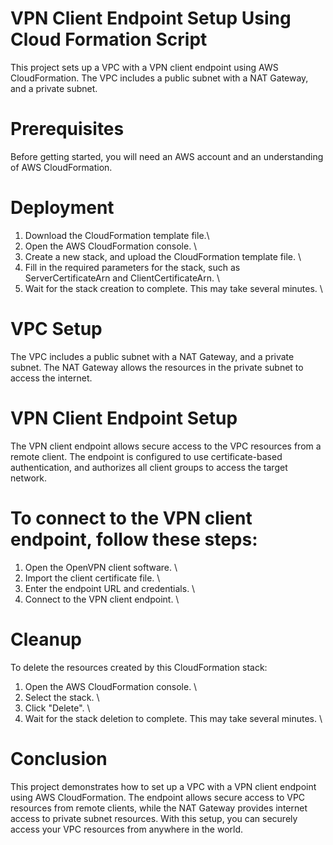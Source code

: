 # VPN Client Endpoint Setup Using Cloud Formation Script 
This project sets up a VPC with a VPN client endpoint using AWS CloudFormation. The VPC includes a public subnet with a NAT Gateway, and a private subnet.

# Prerequisites
Before getting started, you will need an AWS account and an understanding of AWS CloudFormation.

# Deployment
1. Download the CloudFormation template file.\
2. Open the AWS CloudFormation console. \
3. Create a new stack, and upload the CloudFormation template file. \
4. Fill in the required parameters for the stack, such as ServerCertificateArn and ClientCertificateArn. \
5. Wait for the stack creation to complete. This may take several minutes. \

# VPC Setup
The VPC includes a public subnet with a NAT Gateway, and a private subnet. The NAT Gateway allows the resources in the private subnet to access the internet.

# VPN Client Endpoint Setup
The VPN client endpoint allows secure access to the VPC resources from a remote client. The endpoint is configured to use certificate-based authentication, and authorizes all client groups to access the target network.

# To connect to the VPN client endpoint, follow these steps:

1. Open the OpenVPN client software. \
2. Import the client certificate file. \
3. Enter the endpoint URL and credentials. \
4. Connect to the VPN client endpoint. \

# Cleanup
To delete the resources created by this CloudFormation stack:

1. Open the AWS CloudFormation console. \
2. Select the stack. \
3. Click "Delete". \
4. Wait for the stack deletion to complete. This may take several minutes. \

# Conclusion
This project demonstrates how to set up a VPC with a VPN client endpoint using AWS CloudFormation. The endpoint allows secure access to VPC resources from remote clients, while the NAT Gateway provides internet access to private subnet resources. With this setup, you can securely access your VPC resources from anywhere in the world.
